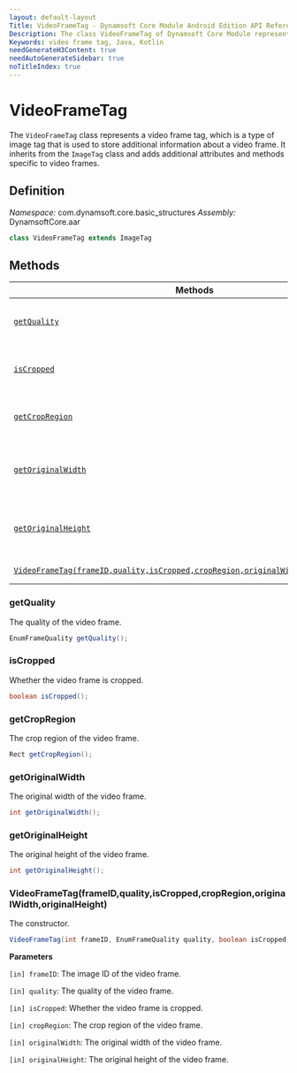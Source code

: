 ```yaml
---
layout: default-layout
Title: VideoFrameTag - Dynamsoft Core Module Android Edition API Reference
Description: The class VideoFrameTag of Dynamsoft Core Module represents a video frame tag, which is a type of image tag that is used to store additional information about a video frame. It inherits from the ImageTag class and adds additional attributes and methods specific to video frames.
Keywords: video frame tag, Java, Kotlin
needGenerateH3Content: true
needAutoGenerateSidebar: true
noTitleIndex: true
---
```


# VideoFrameTag

The `VideoFrameTag` class represents a video frame tag, which is a type of image tag that is used to store additional information about a video frame. It inherits from the `ImageTag` class and adds additional attributes and methods specific to video frames.

## Definition

*Namespace:* com.dynamsoft.core.basic_structures
*Assembly:* DynamsoftCore.aar

```java
class VideoFrameTag extends ImageTag
```

## Methods

| Methods | Description |
| ---------- | ----------- |
| [`getQuality`](#getquality) | Get the quality of the video frame. |
| [`isCropped`](#iscropped) | Check whether the video frame is cropped. |
| [`getCropRegion`](#getcropregion) | Get the crop region of the video frame. |
| [`getOriginalWidth`](#getoriginalwidth) | Get the original width of the video frame. |
| [`getOriginalHeight`](#getoriginalheight) | Get the original height of the video frame. |
| [`VideoFrameTag(frameID,quality,isCropped,cropRegion,originalWidth,originalHeight)`](#videoframetagframeidqualityiscroppedcropregionoriginalwidthoriginalheight) | The constructor. |

### getQuality

The quality of the video frame.

```java
EnumFrameQuality getQuality();
```

### isCropped

Whether the video frame is cropped.

```java
boolean isCropped();
```

### getCropRegion

The crop region of the video frame.

```java
Rect getCropRegion();
```

### getOriginalWidth

The original width of the video frame.

```java
int getOriginalWidth();
```

### getOriginalHeight

The original height of the video frame.

```java
int getOriginalHeight();
```

### VideoFrameTag(frameID,quality,isCropped,cropRegion,originalWidth,originalHeight)

The constructor.

```java
VideoFrameTag(int frameID, EnumFrameQuality quality, boolean isCropped, Rect cropRegion, int originalWidth, int originalHeight);
```

**Parameters**

`[in] frameID`: The image ID of the video frame.  

`[in] quality`: The quality of the video frame.  

`[in] isCropped`: Whether the video frame is cropped.  

`[in] cropRegion`: The crop region of the video frame.  

`[in] originalWidth`: The original width of the video frame.  

`[in] originalHeight`: The original height of the video frame.
